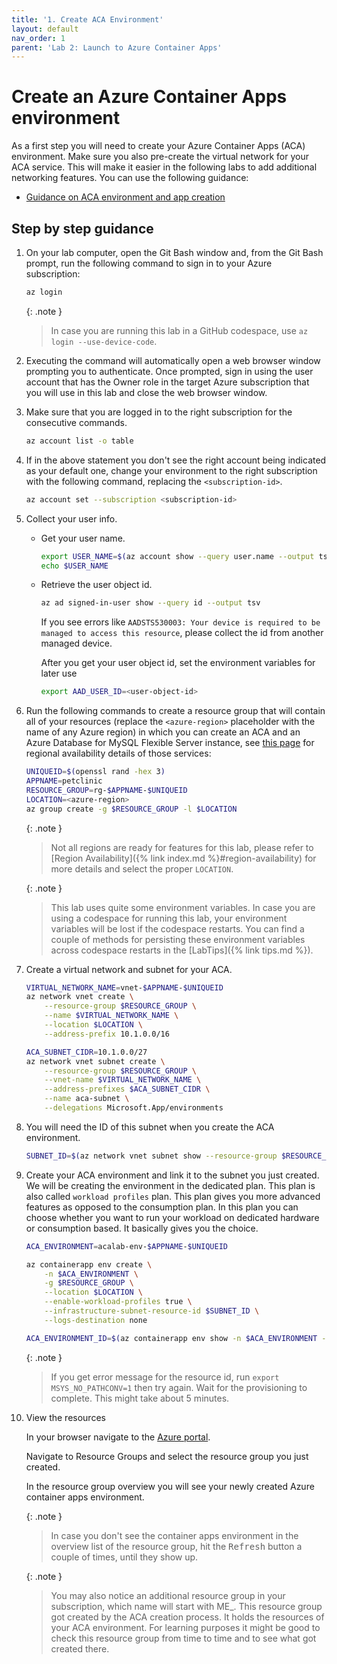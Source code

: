 ```yaml
---
title: '1. Create ACA Environment'
layout: default
nav_order: 1
parent: 'Lab 2: Launch to Azure Container Apps'
---
```


# Create an Azure Container Apps environment

As a first step you will need to create your Azure Container Apps (ACA) environment. Make sure you also pre-create the virtual network for your ACA service. This will make it easier in the following labs to add additional networking features. You can use the following guidance:

- [Guidance on ACA environment and app creation](https://learn.microsoft.com/azure/container-apps/tutorial-deploy-first-app-cli?tabs=bash)

## Step by step guidance

1. On your lab computer, open the Git Bash window and, from the Git Bash prompt, run the following command to sign in to your Azure subscription:

   ```bash
   az login
   ```

   {: .note }
   > In case you are running this lab in a GitHub codespace, use `az login --use-device-code`.

1. Executing the command will automatically open a web browser window prompting you to authenticate. Once prompted, sign in using the user account that has the Owner role in the target Azure subscription that you will use in this lab and close the web browser window.

1. Make sure that you are logged in to the right subscription for the consecutive commands.

   ```bash
   az account list -o table
   ```

1. If in the above statement you don't see the right account being indicated as your default one, change your environment to the right subscription with the following command, replacing the `<subscription-id>`.

   ```bash
   az account set --subscription <subscription-id>
   ```

1. Collect your user info.

   - Get your user name.

     ```bash
     export USER_NAME=$(az account show --query user.name --output tsv)
     echo $USER_NAME
     ```

   - Retrieve the user object id.

     ```bash
     az ad signed-in-user show --query id --output tsv
     ```

     If you see errors like `AADSTS530003: Your device is required to be managed to access this resource`, please collect the id from another managed device.

     After you get your user object id, set the environment variables for later use

     ```bash
     export AAD_USER_ID=<user-object-id>
     ```

1. Run the following commands to create a resource group that will contain all of your resources (replace the `<azure-region>` placeholder with the name of any Azure region) in which you can create an ACA and an Azure Database for MySQL Flexible Server instance, see [this page](https://azure.microsoft.com/explore/global-infrastructure/products-by-region/?products=container-apps) for regional availability details of those services:

   ```bash
   UNIQUEID=$(openssl rand -hex 3)
   APPNAME=petclinic
   RESOURCE_GROUP=rg-$APPNAME-$UNIQUEID
   LOCATION=<azure-region>
   az group create -g $RESOURCE_GROUP -l $LOCATION
   ```

   {: .note }
   > Not all regions are ready for features for this lab, please refer to [Region Availability]({% link index.md %}#region-availability) for more details and select the proper `LOCATION`.

   {: .note }
   > This lab uses quite some environment variables. In case you are using a codespace for running this lab, your environment variables will be lost if the codespace restarts. You can find a couple of methods for persisting these environment variables across codespace restarts in the [LabTips]({% link tips.md %}).


1. Create a virtual network and subnet for your ACA.

   ```bash
   VIRTUAL_NETWORK_NAME=vnet-$APPNAME-$UNIQUEID
   az network vnet create \
       --resource-group $RESOURCE_GROUP \
       --name $VIRTUAL_NETWORK_NAME \
       --location $LOCATION \
       --address-prefix 10.1.0.0/16
   
   ACA_SUBNET_CIDR=10.1.0.0/27
   az network vnet subnet create \
       --resource-group $RESOURCE_GROUP \
       --vnet-name $VIRTUAL_NETWORK_NAME \
       --address-prefixes $ACA_SUBNET_CIDR \
       --name aca-subnet \
       --delegations Microsoft.App/environments
   ```

1. You will need the ID of this subnet when you create the ACA environment.

   ```bash
   SUBNET_ID=$(az network vnet subnet show --resource-group $RESOURCE_GROUP --vnet-name $VIRTUAL_NETWORK_NAME --name aca-subnet --query id -o tsv)
   ```

1. Create your ACA environment and link it to the subnet you just created. We will be creating the environment in the dedicated plan. This plan is also called `workload profiles` plan. This plan gives you more advanced features as opposed to the consumption plan. In this plan you can choose whether you want to run your workload on dedicated hardware or consumption based. It basically gives you the choice. 

   ```bash
   ACA_ENVIRONMENT=acalab-env-$APPNAME-$UNIQUEID

   az containerapp env create \
       -n $ACA_ENVIRONMENT \
       -g $RESOURCE_GROUP \
       --location $LOCATION \
       --enable-workload-profiles true \
       --infrastructure-subnet-resource-id $SUBNET_ID \
       --logs-destination none

   ACA_ENVIRONMENT_ID=$(az containerapp env show -n $ACA_ENVIRONMENT -g $RESOURCE_GROUP --query id -o tsv)
   ```

   {: .note }
   > If you get error message for the resource id, run `export MSYS_NO_PATHCONV=1` then try again.
   > Wait for the provisioning to complete. This might take about 5 minutes.

1. View the resources

   In your browser navigate to the [Azure portal](http://portal.azure.com).

   Navigate to Resource Groups and select the resource group you just created.

   In the resource group overview you will see your newly created Azure container apps environment.

   {: .note }
   > In case you don't see the container apps environment in the overview list of the resource group, hit the <kbd>Refresh</kbd> button a couple of times, until they show up.
   
   {: .note }
   > You may also notice an additional resource group in your subscription, which name will start with ME_. This resource group got created by the ACA creation process. It holds the resources of your ACA environment. For learning purposes it might be good to check this resource group from time to time and to see what got created there.
